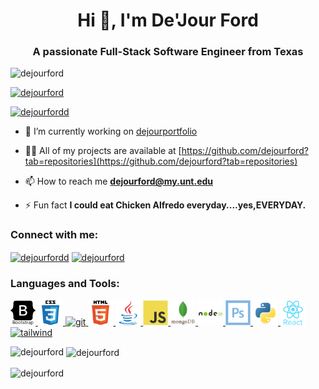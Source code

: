 <h1 align="center">Hi 👋, I'm De'Jour Ford</h1>
<h3 align="center">A passionate Full-Stack Software Engineer from Texas</h3>

<p align="left"> <img src="https://komarev.com/ghpvc/?username=dejourford&label=Profile%20views&color=0e75b6&style=flat" alt="dejourford" /> </p>

<p align="left"> <a href="https://github.com/ryo-ma/github-profile-trophy"><img src="https://github-profile-trophy.vercel.app/?username=dejourford" alt="dejourford" /></a> </p>

<p align="left"> <a href="https://twitter.com/dejourfordd" target="blank"><img src="https://img.shields.io/twitter/follow/dejourfordd?logo=twitter&style=for-the-badge" alt="dejourfordd" /></a> </p>

- 🔭 I’m currently working on [dejourportfolio](https://dejourford.netlify.app/)

- 👨‍💻 All of my projects are available at [https://github.com/dejourford?tab=repositories](https://github.com/dejourford?tab=repositories)

- 📫 How to reach me **dejourford@my.unt.edu**

- ⚡ Fun fact **I could eat Chicken Alfredo everyday....yes,EVERYDAY.**

<h3 align="left">Connect with me:</h3>
<p align="left">
<a href="https://twitter.com/dejourfordd" target="blank"><img align="center" src="https://raw.githubusercontent.com/rahuldkjain/github-profile-readme-generator/master/src/images/icons/Social/twitter.svg" alt="dejourfordd" height="30" width="40" /></a>
<a href="https://linkedin.com/in/dejourford" target="blank"><img align="center" src="https://raw.githubusercontent.com/rahuldkjain/github-profile-readme-generator/master/src/images/icons/Social/linked-in-alt.svg" alt="dejourford" height="30" width="40" /></a>
</p>

<h3 align="left">Languages and Tools:</h3>
<p align="left"> <a href="https://getbootstrap.com" target="_blank" rel="noreferrer"> <img src="https://raw.githubusercontent.com/devicons/devicon/master/icons/bootstrap/bootstrap-plain-wordmark.svg" alt="bootstrap" width="40" height="40"/> </a> <a href="https://www.w3schools.com/css/" target="_blank" rel="noreferrer"> <img src="https://raw.githubusercontent.com/devicons/devicon/master/icons/css3/css3-original-wordmark.svg" alt="css3" width="40" height="40"/> </a> <a href="https://git-scm.com/" target="_blank" rel="noreferrer"> <img src="https://www.vectorlogo.zone/logos/git-scm/git-scm-icon.svg" alt="git" width="40" height="40"/> </a> <a href="https://www.w3.org/html/" target="_blank" rel="noreferrer"> <img src="https://raw.githubusercontent.com/devicons/devicon/master/icons/html5/html5-original-wordmark.svg" alt="html5" width="40" height="40"/> </a> <a href="https://www.java.com" target="_blank" rel="noreferrer"> <img src="https://raw.githubusercontent.com/devicons/devicon/master/icons/java/java-original.svg" alt="java" width="40" height="40"/> </a> <a href="https://developer.mozilla.org/en-US/docs/Web/JavaScript" target="_blank" rel="noreferrer"> <img src="https://raw.githubusercontent.com/devicons/devicon/master/icons/javascript/javascript-original.svg" alt="javascript" width="40" height="40"/> </a> <a href="https://www.mongodb.com/" target="_blank" rel="noreferrer"> <img src="https://raw.githubusercontent.com/devicons/devicon/master/icons/mongodb/mongodb-original-wordmark.svg" alt="mongodb" width="40" height="40"/> </a> <a href="https://nodejs.org" target="_blank" rel="noreferrer"> <img src="https://raw.githubusercontent.com/devicons/devicon/master/icons/nodejs/nodejs-original-wordmark.svg" alt="nodejs" width="40" height="40"/> </a> <a href="https://www.photoshop.com/en" target="_blank" rel="noreferrer"> <img src="https://raw.githubusercontent.com/devicons/devicon/master/icons/photoshop/photoshop-line.svg" alt="photoshop" width="40" height="40"/> </a> <a href="https://www.python.org" target="_blank" rel="noreferrer"> <img src="https://raw.githubusercontent.com/devicons/devicon/master/icons/python/python-original.svg" alt="python" width="40" height="40"/> </a> <a href="https://reactjs.org/" target="_blank" rel="noreferrer"> <img src="https://raw.githubusercontent.com/devicons/devicon/master/icons/react/react-original-wordmark.svg" alt="react" width="40" height="40"/> </a> <a href="https://tailwindcss.com/" target="_blank" rel="noreferrer"> <img src="https://www.vectorlogo.zone/logos/tailwindcss/tailwindcss-icon.svg" alt="tailwind" width="40" height="40"/> </a> </p>

<p><img align="left" src="https://github-readme-stats.vercel.app/api/top-langs?username=dejourford&show_icons=true&locale=en&layout=compact" alt="dejourford" /></p>

<p>&nbsp;<img align="center" src="https://github-readme-stats.vercel.app/api?username=dejourford&show_icons=true&locale=en" alt="dejourford" /></p>

<p><img align="center" src="https://github-readme-streak-stats.herokuapp.com/?user=dejourford&" alt="dejourford" /></p>

